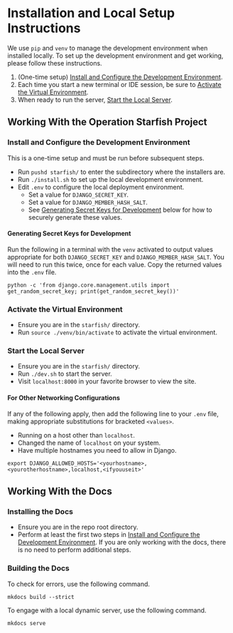 # Installation and Local Setup Instructions

We use `pip` and `venv` to manage the development environment when installed
locally. To set up the development environment and get working, please follow
these instructions.

1. (One-time setup) [Install and Configure the Development Environment](#install-and-configure-the-development-environment).
1. Each time you start a new terminal or IDE session, be sure to [Activate the Virtual Environment](#activate-the-virtual-environment).
1. When ready to run the server, [Start the Local Server](#start-the-local-server).

## Working With the Operation Starfish Project

### Install and Configure the Development Environment

This is a one-time setup and must be run before subsequent steps.

- Run `pushd starfish/` to enter the subdirectory where the installers are.
- Run `./install.sh` to set up the local development environment.
- Edit `.env` to configure the local deployment environment.
    - Set a value for `DJANGO_SECRET_KEY`.
    - Set a value for `DJANGO_MEMBER_HASH_SALT`.
    - See [Generating Secret Keys for
      Development](#generating-secret-keys-for-development) below for how to
      securely generate these values.

#### Generating Secret Keys for Development

Run the following in a terminal with the `venv` activated to output values
appropriate for both `DJANGO_SECRET_KEY` and `DJANGO_MEMBER_HASH_SALT`. You
will need to run this twice, once for each value. Copy the returned values into
the `.env` file.

```shell
python -c 'from django.core.management.utils import get_random_secret_key; print(get_random_secret_key())'
```

### Activate the Virtual Environment

- Ensure you are in the `starfish/` directory.
- Run `source ./venv/bin/activate` to activate the virtual environment.

### Start the Local Server

- Ensure you are in the `starfish/` directory.
- Run `./dev.sh` to start the server.
- Visit `localhost:8000` in your favorite browser to view the site.

#### For Other Networking Configurations

If any of the following apply, then add the following line to your `.env` file,
making appropriate substitutions for bracketed `<values>`.

- Running on a host other than `localhost`.
- Changed the name of `localhost` on your system.
- Have multiple hostnames you need to allow in Django.

```shell
export DJANGO_ALLOWED_HOSTS='<yourhostname>,<yourotherhostname>,localhost,<ifyouuseit>'
```

## Working With the Docs

### Installing the Docs

- Ensure you are in the repo root directory.
- Perform at least the first two steps in [Install and Configure the Development
  Environment](#install-and-configure-the-development-environment). If you are
  only working with the docs, there is no need to perform additional steps.

### Building the Docs

To check for errors, use the following command.

```shell
mkdocs build --strict
```

To engage with a local dynamic server, use the following command.

```shell
mkdocs serve
```
